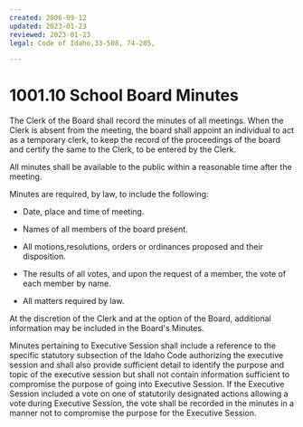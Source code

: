 ```yaml
---
created: 2006-09-12
updated: 2023-01-23
reviewed: 2023-01-23
legal: Code of Idaho,33-508, 74-205,

---
```


# 1001.10 School Board Minutes

The Clerk of the Board shall record the minutes of all meetings. When the Clerk is absent from the meeting, the board shall appoint an individual to act as a temporary clerk, to keep the record of the proceedings of the board and certify the same to the Clerk, to be entered by the Clerk.

All minutes shall be available to the public within a reasonable time after the meeting.

Minutes are required, by law, to include the following:



- Date, place and time of meeting.

- Names of all members of the board present.

- All motions,resolutions, orders or ordinances proposed and their disposition.

- The results of all votes, and upon the request of a member, the vote of each member by name.

- All matters required by law.

At the discretion of the Clerk and at the option of the Board, additional information may be included in the Board's Minutes.

Minutes pertaining to Executive Session shall include a reference to the specific statutory subsection of the Idaho Code authorizing the executive session and shall also provide sufficient detail to identify the purpose and topic of the executive session but shall not contain information sufficient to compromise the purpose of going into Executive Session. If the Executive Session included a vote on one of statutorily designated actions allowing a vote during Executive Session, the vote shall be recorded in the minutes in a manner not to compromise the purpose for the Executive Session.

